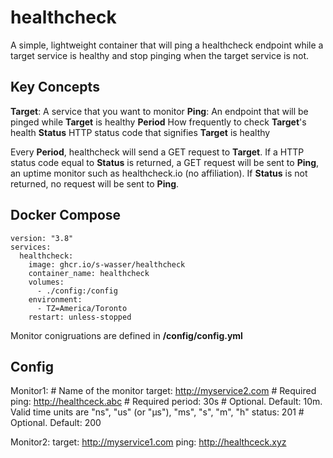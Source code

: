 # healthcheck

A simple, lightweight container that will ping a healthcheck endpoint while a target service is healthy and stop pinging when the target service is not.

## Key Concepts

**Target**: A service that you want to monitor
**Ping**: An endpoint that will be pinged while **Target** is healthy
**Period** How frequently to check **Target**'s health
**Status** HTTP status code that signifies **Target** is healthy

Every **Period**, healthcheck will send a GET request to **Target**. If a HTTP status code equal to **Status** is returned, a GET request will be sent to **Ping**, an uptime monitor such as healthcheck.io (no affiliation). If **Status** is not returned, no request will be sent to **Ping**.

## Docker Compose

```
version: "3.8"
services:
  healthcheck:
    image: ghcr.io/s-wasser/healthcheck
    container_name: healthcheck
    volumes:
      - ./config:/config
    environment:
      - TZ=America/Toronto
    restart: unless-stopped
```

Monitor conigruations are defined in **/config/config.yml**

## Config

Monitor1:                           # Name of the monitor
  target: http://myservice2.com     # Required
  ping: http://healthceck.abc       # Required
  period: 30s                       # Optional. Default: 10m. Valid time units are "ns", "us" (or "µs"), "ms", "s", "m", "h"
  status: 201                       # Optional. Default: 200
  
Monitor2:
  target: http://myservice1.com
  ping: http://healthceck.xyz